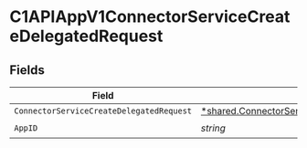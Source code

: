 # C1APIAppV1ConnectorServiceCreateDelegatedRequest


## Fields

| Field                                                                                                           | Type                                                                                                            | Required                                                                                                        | Description                                                                                                     |
| --------------------------------------------------------------------------------------------------------------- | --------------------------------------------------------------------------------------------------------------- | --------------------------------------------------------------------------------------------------------------- | --------------------------------------------------------------------------------------------------------------- |
| `ConnectorServiceCreateDelegatedRequest`                                                                        | [*shared.ConnectorServiceCreateDelegatedRequest](../../models/shared/connectorservicecreatedelegatedrequest.md) | :heavy_minus_sign:                                                                                              | N/A                                                                                                             |
| `AppID`                                                                                                         | *string*                                                                                                        | :heavy_check_mark:                                                                                              | N/A                                                                                                             |